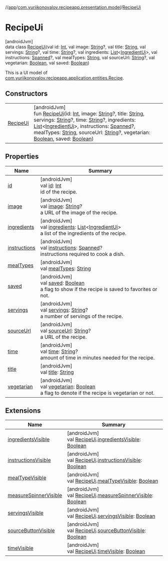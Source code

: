 //[app](../../../index.md)/[com.yuriikonovalov.recipeapp.presentation.model](../index.md)/[RecipeUi](index.md)

# RecipeUi

[androidJvm]\
data class [RecipeUi](index.md)(val id: [Int](https://kotlinlang.org/api/latest/jvm/stdlib/kotlin/-int/index.html), val image: [String](https://kotlinlang.org/api/latest/jvm/stdlib/kotlin/-string/index.html)?, val title: [String](https://kotlinlang.org/api/latest/jvm/stdlib/kotlin/-string/index.html), val servings: [String](https://kotlinlang.org/api/latest/jvm/stdlib/kotlin/-string/index.html)?, val time: [String](https://kotlinlang.org/api/latest/jvm/stdlib/kotlin/-string/index.html)?, val ingredients: [List](https://kotlinlang.org/api/latest/jvm/stdlib/kotlin.collections/-list/index.html)&lt;[IngredientUi](../-ingredient-ui/index.md)&gt;, val instructions: [Spanned](https://developer.android.com/reference/kotlin/android/text/Spanned.html)?, val mealTypes: [String](https://kotlinlang.org/api/latest/jvm/stdlib/kotlin/-string/index.html), val sourceUrl: [String](https://kotlinlang.org/api/latest/jvm/stdlib/kotlin/-string/index.html)?, val vegetarian: [Boolean](https://kotlinlang.org/api/latest/jvm/stdlib/kotlin/-boolean/index.html), val saved: [Boolean](https://kotlinlang.org/api/latest/jvm/stdlib/kotlin/-boolean/index.html))

This is a UI model of [com.yuriikonovalov.recipeapp.application.entities.Recipe](../../com.yuriikonovalov.recipeapp.application.entities/-recipe/index.md).

## Constructors

| | |
|---|---|
| [RecipeUi](-recipe-ui.md) | [androidJvm]<br>fun [RecipeUi](-recipe-ui.md)(id: [Int](https://kotlinlang.org/api/latest/jvm/stdlib/kotlin/-int/index.html), image: [String](https://kotlinlang.org/api/latest/jvm/stdlib/kotlin/-string/index.html)?, title: [String](https://kotlinlang.org/api/latest/jvm/stdlib/kotlin/-string/index.html), servings: [String](https://kotlinlang.org/api/latest/jvm/stdlib/kotlin/-string/index.html)?, time: [String](https://kotlinlang.org/api/latest/jvm/stdlib/kotlin/-string/index.html)?, ingredients: [List](https://kotlinlang.org/api/latest/jvm/stdlib/kotlin.collections/-list/index.html)&lt;[IngredientUi](../-ingredient-ui/index.md)&gt;, instructions: [Spanned](https://developer.android.com/reference/kotlin/android/text/Spanned.html)?, mealTypes: [String](https://kotlinlang.org/api/latest/jvm/stdlib/kotlin/-string/index.html), sourceUrl: [String](https://kotlinlang.org/api/latest/jvm/stdlib/kotlin/-string/index.html)?, vegetarian: [Boolean](https://kotlinlang.org/api/latest/jvm/stdlib/kotlin/-boolean/index.html), saved: [Boolean](https://kotlinlang.org/api/latest/jvm/stdlib/kotlin/-boolean/index.html)) |

## Properties

| Name | Summary |
|---|---|
| [id](id.md) | [androidJvm]<br>val [id](id.md): [Int](https://kotlinlang.org/api/latest/jvm/stdlib/kotlin/-int/index.html)<br>id of the recipe. |
| [image](image.md) | [androidJvm]<br>val [image](image.md): [String](https://kotlinlang.org/api/latest/jvm/stdlib/kotlin/-string/index.html)?<br>a URL of the image of the recipe. |
| [ingredients](ingredients.md) | [androidJvm]<br>val [ingredients](ingredients.md): [List](https://kotlinlang.org/api/latest/jvm/stdlib/kotlin.collections/-list/index.html)&lt;[IngredientUi](../-ingredient-ui/index.md)&gt;<br>a list of the ingredients of the recipe. |
| [instructions](instructions.md) | [androidJvm]<br>val [instructions](instructions.md): [Spanned](https://developer.android.com/reference/kotlin/android/text/Spanned.html)?<br>instructions required to cook a dish. |
| [mealTypes](meal-types.md) | [androidJvm]<br>val [mealTypes](meal-types.md): [String](https://kotlinlang.org/api/latest/jvm/stdlib/kotlin/-string/index.html) |
| [saved](saved.md) | [androidJvm]<br>val [saved](saved.md): [Boolean](https://kotlinlang.org/api/latest/jvm/stdlib/kotlin/-boolean/index.html)<br>a flag to show if the recipe is saved to favorites or not. |
| [servings](servings.md) | [androidJvm]<br>val [servings](servings.md): [String](https://kotlinlang.org/api/latest/jvm/stdlib/kotlin/-string/index.html)?<br>a number of servings of the recipe. |
| [sourceUrl](source-url.md) | [androidJvm]<br>val [sourceUrl](source-url.md): [String](https://kotlinlang.org/api/latest/jvm/stdlib/kotlin/-string/index.html)?<br>a URL of the recipe. |
| [time](time.md) | [androidJvm]<br>val [time](time.md): [String](https://kotlinlang.org/api/latest/jvm/stdlib/kotlin/-string/index.html)?<br>amount of time in minutes needed for the recipe. |
| [title](title.md) | [androidJvm]<br>val [title](title.md): [String](https://kotlinlang.org/api/latest/jvm/stdlib/kotlin/-string/index.html) |
| [vegetarian](vegetarian.md) | [androidJvm]<br>val [vegetarian](vegetarian.md): [Boolean](https://kotlinlang.org/api/latest/jvm/stdlib/kotlin/-boolean/index.html)<br>a flag to denote if the recipe is vegetarian or not. |

## Extensions

| Name | Summary |
|---|---|
| [ingredientsVisible](../ingredients-visible.md) | [androidJvm]<br>val [RecipeUi](index.md).[ingredientsVisible](../ingredients-visible.md): [Boolean](https://kotlinlang.org/api/latest/jvm/stdlib/kotlin/-boolean/index.html) |
| [instructionsVisible](../instructions-visible.md) | [androidJvm]<br>val [RecipeUi](index.md).[instructionsVisible](../instructions-visible.md): [Boolean](https://kotlinlang.org/api/latest/jvm/stdlib/kotlin/-boolean/index.html) |
| [mealTypeVisible](../meal-type-visible.md) | [androidJvm]<br>val [RecipeUi](index.md).[mealTypeVisible](../meal-type-visible.md): [Boolean](https://kotlinlang.org/api/latest/jvm/stdlib/kotlin/-boolean/index.html) |
| [measureSpinnerVisible](../measure-spinner-visible.md) | [androidJvm]<br>val [RecipeUi](index.md).[measureSpinnerVisible](../measure-spinner-visible.md): [Boolean](https://kotlinlang.org/api/latest/jvm/stdlib/kotlin/-boolean/index.html) |
| [servingsVisible](../servings-visible.md) | [androidJvm]<br>val [RecipeUi](index.md).[servingsVisible](../servings-visible.md): [Boolean](https://kotlinlang.org/api/latest/jvm/stdlib/kotlin/-boolean/index.html) |
| [sourceButtonVisible](../source-button-visible.md) | [androidJvm]<br>val [RecipeUi](index.md).[sourceButtonVisible](../source-button-visible.md): [Boolean](https://kotlinlang.org/api/latest/jvm/stdlib/kotlin/-boolean/index.html) |
| [timeVisible](../time-visible.md) | [androidJvm]<br>val [RecipeUi](index.md).[timeVisible](../time-visible.md): [Boolean](https://kotlinlang.org/api/latest/jvm/stdlib/kotlin/-boolean/index.html) |

